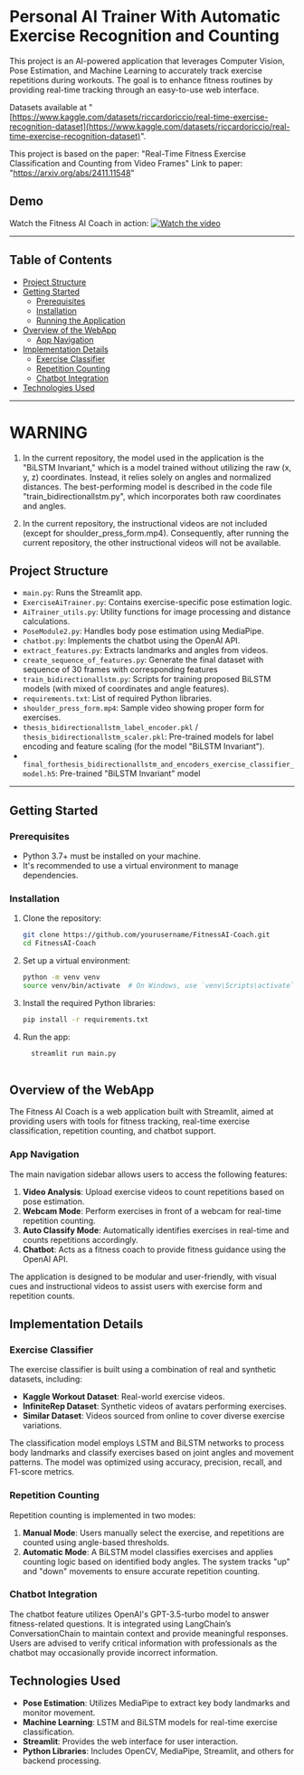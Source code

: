 # Personal AI Trainer With Automatic Exercise Recognition and Counting

This project is an AI-powered application that leverages Computer Vision, Pose Estimation, and Machine Learning to accurately track exercise repetitions during workouts. The goal is to enhance fitness routines by providing real-time tracking through an easy-to-use web interface.

Datasets available at "[https://www.kaggle.com/datasets/riccardoriccio/real-time-exercise-recognition-dataset](https://www.kaggle.com/datasets/riccardoriccio/real-time-exercise-recognition-dataset)".

This project is based on the paper: "Real-Time Fitness Exercise Classification and Counting from Video Frames"
Link to paper: "https://arxiv.org/abs/2411.11548"

## Demo

Watch the Fitness AI Coach in action:
[![Watch the video](https://img.youtube.com/vi/GPmDPB1bSmc/maxresdefault.jpg)](https://www.youtube.com/watch?v=GPmDPB1bSmc)

---

## Table of Contents
- [Project Structure](#project-structure)
- [Getting Started](#getting-started)
  - [Prerequisites](#prerequisites)
  - [Installation](#installation)
  - [Running the Application](#running-the-application)
- [Overview of the WebApp](#overview-of-the-webapp)
  - [App Navigation](#app-navigation)
- [Implementation Details](#implementation-details)
  - [Exercise Classifier](#exercise-classifier)
  - [Repetition Counting](#repetition-counting)
  - [Chatbot Integration](#chatbot-integration)
- [Technologies Used](#technologies-used)

---
# WARNING

1) In the current repository, the model used in the application is the "BiLSTM Invariant," which is a model trained without utilizing the raw (x, y, z) coordinates. Instead, it relies solely on angles and normalized distances. The best-performing model is described in the code file "train_bidirectionallstm.py", which incorporates both raw coordinates and angles.

2) In the current repository, the instructional videos are not included (except for shoulder_press_form.mp4). Consequently, after running the current repository, the other instructional videos will not be available.

## Project Structure
- `main.py`: Runs the Streamlit app.
- `ExerciseAiTrainer.py`: Contains exercise-specific pose estimation logic.
- `AiTrainer_utils.py`: Utility functions for image processing and distance calculations.
- `PoseModule2.py`: Handles body pose estimation using MediaPipe.
- `chatbot.py`: Implements the chatbot using the OpenAI API.
- `extract_features.py`: Extracts landmarks and angles from videos.
- `create_sequence_of_features.py`:  Generate the final dataset with sequence of 30 frames with corresponding features
- `train_bidirectionallstm.py`: Scripts for training proposed BiLSTM models (with mixed of coordinates and angle features).
- `requirements.txt`: List of required Python libraries.
- `shoulder_press_form.mp4`: Sample video showing proper form for exercises.
- `thesis_bidirectionallstm_label_encoder.pkl` / `thesis_bidirectionallstm_scaler.pkl`: Pre-trained models for label encoding and feature scaling (for the model "BiLSTM Invariant").
- ` final_forthesis_bidirectionallstm_and_encoders_exercise_classifier_model.h5`: Pre-trained "BiLSTM Invariant" model

---

## Getting Started

### Prerequisites
- Python 3.7+ must be installed on your machine.
- It's recommended to use a virtual environment to manage dependencies.

### Installation

1. Clone the repository:
   ```bash
   git clone https://github.com/yourusername/FitnessAI-Coach.git
   cd FitnessAI-Coach

2. Set up a virtual environment:

   ```bash
   python -m venv venv
   source venv/bin/activate  # On Windows, use `venv\Scripts\activate`

3. Install the required Python libraries:

   ```bash
   pip install -r requirements.txt
4. Run the app:

   ```bash
     streamlit run main.py
      

## Overview of the WebApp

The Fitness AI Coach is a web application built with Streamlit, aimed at providing users with tools for fitness tracking, real-time exercise classification, repetition counting, and chatbot support.

### App Navigation

The main navigation sidebar allows users to access the following features:

1. **Video Analysis**: Upload exercise videos to count repetitions based on pose estimation.
2. **Webcam Mode**: Perform exercises in front of a webcam for real-time repetition counting.
3. **Auto Classify Mode**: Automatically identifies exercises in real-time and counts repetitions accordingly.
4. **Chatbot**: Acts as a fitness coach to provide fitness guidance using the OpenAI API.

The application is designed to be modular and user-friendly, with visual cues and instructional videos to assist users with exercise form and repetition counts.

## Implementation Details

### Exercise Classifier

The exercise classifier is built using a combination of real and synthetic datasets, including:

- **Kaggle Workout Dataset**: Real-world exercise videos.
- **InfiniteRep Dataset**: Synthetic videos of avatars performing exercises.
- **Similar Dataset**: Videos sourced from online to cover diverse exercise variations.

The classification model employs LSTM and BiLSTM networks to process body landmarks and classify exercises based on joint angles and movement patterns. The model was optimized using accuracy, precision, recall, and F1-score metrics.

### Repetition Counting

Repetition counting is implemented in two modes:

1. **Manual Mode**: Users manually select the exercise, and repetitions are counted using angle-based thresholds.
2. **Automatic Mode**: A BiLSTM model classifies exercises and applies counting logic based on identified body angles. The system tracks "up" and "down" movements to ensure accurate repetition counting.

### Chatbot Integration

The chatbot feature utilizes OpenAI's GPT-3.5-turbo model to answer fitness-related questions. It is integrated using LangChain’s ConversationChain to maintain context and provide meaningful responses. Users are advised to verify critical information with professionals as the chatbot may occasionally provide incorrect information.


## Technologies Used

- **Pose Estimation**: Utilizes MediaPipe to extract key body landmarks and monitor movement.
- **Machine Learning**: LSTM and BiLSTM models for real-time exercise classification.
- **Streamlit**: Provides the web interface for user interaction.
- **Python Libraries**: Includes OpenCV, MediaPipe, Streamlit, and others for backend processing.
